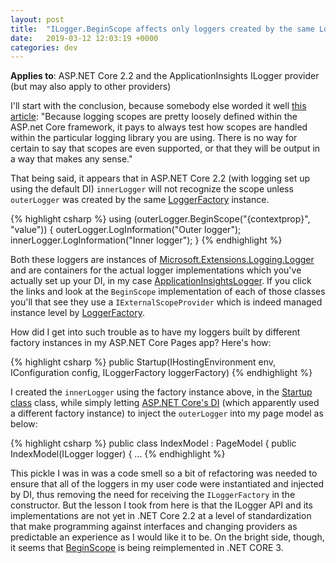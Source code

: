 ```yaml
---
layout: post
title:  "ILogger.BeginScope affects only loggers created by the same LoggerFactory"
date:   2019-03-12 12:03:19 +0000
categories: dev 
---
```


**Applies to**: ASP.NET Core 2.2 and the ApplicationInsights ILogger provider (but may also apply to other providers)

I'll start with the conclusion, because somebody else worded it well [this article][ref1]: "Because logging scopes are pretty loosely defined within the ASP.net Core framework, it pays to always test how scopes are handled within the particular logging library you are using. There is no way for certain to say that scopes are even supported, or that they will be output in a way that makes any sense." 

That being said, it appears that in ASP.NET Core 2.2 (with logging set up using the default DI) `innerLogger` will not recognize the scope unless `outerLogger` was created by the same [LoggerFactory][LoggerFactory] instance.

{% highlight csharp %}
using (outerLogger.BeginScope("{contextprop}", "value"))
{
    outerLogger.LogInformation("Outer logger");
    innerLogger.LogInformation("Inner logger");
}
{% endhighlight %}

Both these loggers are instances of [Microsoft.Extensions.Logging.Logger][Logger] and are containers for the actual logger implementations which you've actually set up your DI, in my case [ApplicationInsightsLogger][AppInsightsLogger]. If you click the links and look at the `BeginScope` implementation of each of those classes you'll that see they use a `IExternalScopeProvider` which is indeed managed instance level by [LoggerFactory][LoggerFactoryCode]. 

How did I get into such trouble as to have my loggers built by different factory instances in my ASP.NET Core Pages app? Here's how:

{% highlight csharp %}
 public Startup(IHostingEnvironment env, IConfiguration config, 
        ILoggerFactory loggerFactory)
{% endhighlight %}

I created the `innerLogger` using the factory instance above, in the [Startup class][Startup] class, while simply letting [ASP.NET Core's DI][SetupLogging] (which apparently used a different factory instance) to inject the `outerLogger` into my page model as below:

{% highlight csharp %}
public class IndexModel : PageModel
{
    public IndexModel(ILogger<IndexModel> logger)
    {
...
{% endhighlight %}

This pickle I was in was a code smell so a bit of refactoring was needed to ensure that all of the loggers in my user code were instantiated and injected by DI, thus removing the need for receiving the `ILoggerFactory` in the constructor. But the lesson I took from here is that the ILogger API and its implementations are not yet in .NET Core 2.2 at a level of standardization that make programming against interfaces and changing providers as predictable an experience as I would like it to be. On the bright side, though, it seems that [BeginScope][Logger3.0] is being reimplemented in .NET CORE 3.  

[ref1]: https://dotnetcoretutorials.com/2018/04/12/using-the-ilogger-beginscope-in-asp-net-core/
[LoggerFactory]: https://docs.microsoft.com/en-us/dotnet/api/microsoft.extensions.logging.loggerfactory?view=aspnetcore-2.2
[Startup]: https://docs.microsoft.com/en-us/aspnet/core/fundamentals/startup?view=aspnetcore-2.2
[Logger]: https://github.com/aspnet/Logging/blob/7c6a5235ec2a518c40eca96da9b19f8a96d73b56/src/Microsoft.Extensions.Logging/Logger.cs#L125
[AppInsightsLogger]: https://github.com/Microsoft/ApplicationInsights-dotnet-logging/blob/f9728ec758b67042c27498d645e5ad0c1b1bf8c0/src/ILogger/ApplicationInsightsLogger.cs#L53
[LoggerFactoryCode]: https://github.com/aspnet/Logging/blob/7c6a5235ec2a518c40eca96da9b19f8a96d73b56/src/Microsoft.Extensions.Logging/LoggerFactory.cs#L116
[SetupLogging]: https://github.com/Microsoft/ApplicationInsights-dotnet-logging/tree/master/src/ILogger
[Logger3.0]: https://github.com/aspnet/Logging/blob/master/src/Microsoft.Extensions.Logging/Logger.cs#L98